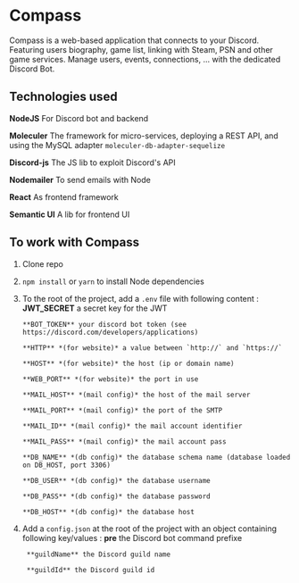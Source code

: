 # Compass
Compass is a web-based application that connects to your Discord. Featuring users biography, game list, linking with Steam, PSN and other game services. Manage users, events, connections, ... with the dedicated Discord Bot.

## Technologies used  
**NodeJS**
For Discord bot and backend  

**Moleculer**
The framework for micro-services, deploying a REST API, and using the MySQL adapter `moleculer-db-adapter-sequelize`  

**Discord-js**
The JS lib to exploit Discord's API  

**Nodemailer**
To send emails with Node  

**React**
As frontend framework  

**Semantic UI**
 A lib for frontend UI  
 
## To work with Compass

 1. Clone repo
 2. `npm install` or `yarn` to install Node dependencies
 3. To the root of the project, add a `.env` file with following content :
		**JWT_SECRET**  a secret key for the JWT  

		**BOT_TOKEN** your discord bot token (see https://discord.com/developers/applications)  

		**HTTP** *(for website)* a value between `http://` and `https://`  

		**HOST** *(for website)* the host (ip or domain name)  

		**WEB_PORT** *(for website)* the port in use  

		**MAIL_HOST** *(mail config)* the host of the mail server  

		**MAIL_PORT** *(mail config)* the port of the SMTP  

		**MAIL_ID** *(mail config)* the mail account identifier  

		**MAIL_PASS** *(mail config)* the mail account pass  

		**DB_NAME** *(db config)* the database schema name (database loaded on DB_HOST, port 3306)  

		**DB_USER** *(db config)* the database username  

		**DB_PASS** *(db config)* the database password  

		**DB_HOST** *(db config)* the database host  

4. Add a `config.json` at the root of the project with an object containing following key/values :
		**pre** the Discord bot command prefixe  

		**guildName** the Discord guild name  

		**guildId** the Discord guild id  
